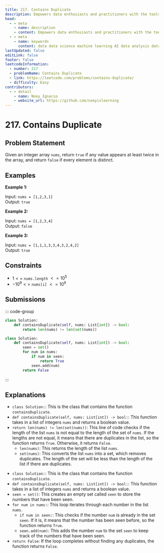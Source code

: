 ```yaml
---
title: 217. Contains Duplicate
description: Empowers data enthusiasts and practitioners with the tools and knowledge to unlock the potential of data.
head:
  - - meta
    - name: description
    - content: Empowers data enthusiasts and practitioners with the tools and knowledge to unlock the potential of data.
  - - meta
    - name: keywords
      content: data data science machine learning AI data analysis data-driven data enthusiasts data practitioners
lastUpdated: false
editLink: false
footer: false
leetcodeInformation:
  - number: 217
  - problemName: Contains Duplicate
  - link: https://leetcode.com/problems/contains-duplicate/
  - difficulty: Easy
contributors:
  - - detail
    - name: Noey Ignacio
    - website_url: https://github.com/noeyislearning
---
```


# 217. Contains Duplicate

## Problem Statement

Given an integer array `nums`, return `true` if any value appears at least twice in the array, and return `false` if every element is distinct.

## Examples

**Example 1:**

Input: `nums = [1,2,3,1]`  
Output: `true`

**Example 2:**

Input: `nums = [1,2,3,4]`  
Output: `false`

**Example 3:**

Input: `nums = [1,1,1,3,3,4,3,2,4,2]`  
Output: `true`

## Constraints

- $1 <=$ `nums.length` $<= 10^5$
- $-10^9 <=$ `nums[i]` $<= 10^9$

## Submissions

::: code-group

```python [Python] :line-numbers
class Solution:
    def containsDuplicate(self, nums: List[int]) -> bool:
        return len(nums) != len(set(nums))
```

```python [Python] :line-numbers
class Solution:
    def containsDuplicate(self, nums: List[int]) -> bool:
        seen = set()
        for num in nums:
            if num in seen:
                return True
            seen.add(num)
        return False
```

:::

## Explanations

<CustomAccordion title="Python" submitted_by="@noeyislearning" submit_website_url="https://github.com/noeyislearning" :collapsed=false>

- `class Solution:`: This is the class that contains the function `containsDuplicate`.
- `def containsDuplicate(self, nums: List[int]) -> bool:`: This function takes in a list of integers `nums` and returns a boolean value.
- `return len(nums) != len(set(nums))`: This line of code checks if the length of the list `nums` is not equal to the length of the set of `nums`. If the lengths are not equal, it means that there are duplicates in the list, so the function returns `True`. Otherwise, it returns `False`.
  - `len(nums)`: This returns the length of the list `nums`.
  - `set(nums)`: This converts the list `nums` into a set, which removes duplicates. The length of the set will be less than the length of the list if there are duplicates.

</CustomAccordion>

<CustomAccordion title="Python" submitted_by="@noeyislearning" submit_website_url="https://github.com/noeyislearning" :collapsed=true>

- `class Solution:`: This is the class that contains the function `containsDuplicate`.
- `def containsDuplicate(self, nums: List[int]) -> bool:`: This function takes in a list of integers `nums` and returns a boolean value.
- `seen = set()`: This creates an empty set called `seen` to store the numbers that have been seen.
- `for num in nums:`: This loop iterates through each number in the list `nums`.
  - `if num in seen:`: This checks if the number `num` is already in the set `seen`. If it is, it means that the number has been seen before, so the function returns `True`.
  - `seen.add(num)`: This adds the number `num` to the set `seen` to keep track of the numbers that have been seen.
- `return False`: If the loop completes without finding any duplicates, the function returns `False`.

</CustomAccordion>
